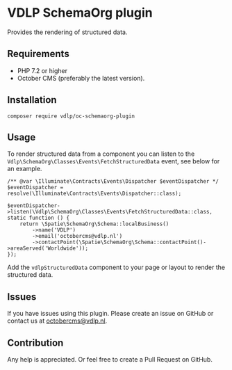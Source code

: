 # VDLP SchemaOrg plugin

Provides the rendering of structured data.

## Requirements

- PHP 7.2 or higher
- October CMS (preferably the latest version).

## Installation

`composer require vdlp/oc-schemaorg-plugin`

## Usage

To render structured data from a component you can listen to the `Vdlp\SchemaOrg\Classes\Events\FetchStructuredData`
event, see below for an example.

```
/** @var \Illuminate\Contracts\Events\Dispatcher $eventDispatcher */
$eventDispatcher = resolve(\Illuminate\Contracts\Events\Dispatcher::class);

$eventDispatcher->listen(\Vdlp\SchemaOrg\Classes\Events\FetchStructuredData::class, static function () {
    return \Spatie\SchemaOrg\Schema::localBusiness()
        ->name('VDLP')
        ->email('octobercms@vdlp.nl')
        ->contactPoint(\Spatie\SchemaOrg\Schema::contactPoint()->areaServed('Worldwide'));
});
```

Add the `vdlpStructuredData` component to your page or layout to render the structured data.

## Issues

If you have issues using this plugin. Please create an issue on GitHub or contact us at [octobercms@vdlp.nl]().

## Contribution

Any help is appreciated. Or feel free to create a Pull Request on GitHub.
